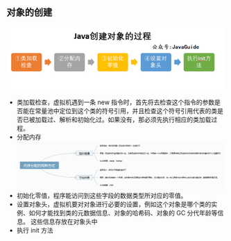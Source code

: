 ##  对象的创建
![8](../Java/image/8.png)
- 类加载检查，虚拟机遇到一条 new 指令时，首先将去检查这个指令的参数是否能在常量池中定位到这个类的符号引用，并且检查这个符号引用代表的类是否已被加载过、解析和初始化过。如果没有，那必须先执行相应的类加载过程。
- 分配内存
![9](../Java/image/9.png)
- 初始化零值，程序能访问到这些字段的数据类型所对应的零值。
- 设置对象头，虚拟机要对对象进行必要的设置，例如这个对象是哪个类的实例、如何才能找到类的元数据信息、对象的哈希码、对象的 GC 分代年龄等信息。 这些信息存放在对象头中
- 执行 init 方法